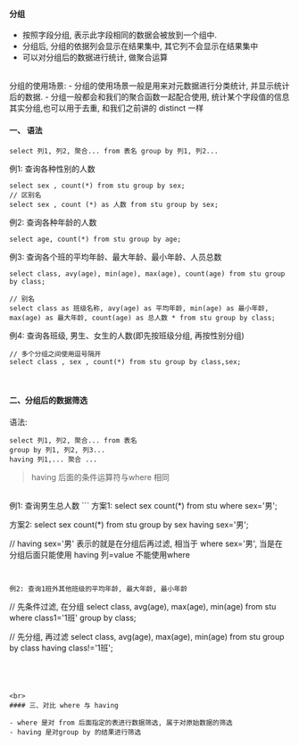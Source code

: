 #### 分组
- 按照字段分组, 表示此字段相同的数据会被放到一个组中.
- 分组后, 分组的依据列会显示在结果集中, 其它列不会显示在结果集中
- 可以对分组后的数据进行统计, 做聚合运算



<br>
分组的使用场景: 
- 分组的使用场景一般是用来对元数据进行分类统计, 并显示统计后的数据.
- 分组一般都会和我们的聚合函数一起配合使用, 统计某个字段值的信息

<br>
其实分组,也可以用于去重, 和我们之前讲的 distinct 一样

#### 一、 语法

```
select 列1, 列2, 聚合... from 表名 group by 列1, 列2...
```

例1: 查询各种性别的人数

```
select sex , count(*) from stu group by sex;
// 区别名
select sex , count (*) as 人数 from stu group by sex;
```


例2: 查询各种年龄的人数
```
select age, count(*) from stu group by age;
```

例3: 查询各个班的平均年龄、最大年龄、最小年龄、人员总数
```
select class, avy(age), min(age), max(age), count(age) from stu group by class;

// 别名
select class as 班级名称, avy(age) as 平均年龄, min(age) as 最小年龄, max(age) as 最大年龄, count(age) as 总人数 * from stu group by class;
``` 


例4: 查询各班级, 男生、女生的人数(即先按班级分组, 再按性别分组)
```
// 多个分组之间使用逗号隔开
select class , sex , count(*) from stu group by class,sex;

```







<br>

#### 二、分组后的数据筛选


语法:

```
select 列1, 列2, 聚合... from 表名
group by 列1, 列2, 列3...
having 列1,... 聚合 ...
```
> having 后面的条件运算符与where 相同


<br>
例1: 查询男生总人数
```
方案1:
select sex count(*) from stu where sex='男';

方案2: 
select sex count(*) from stu group by sex having sex='男';

// having sex='男' 表示的就是在分组后再过滤, 相当于 where sex='男', 当是在 分组后面只能使用 having 列=value 不能使用where 
```


例2: 查询1班外其他班级的平均年龄, 最大年龄, 最小年龄

```
// 先条件过滤, 在分组
select class, avg(age), max(age), min(age) from stu where class1='1班' group by class;

// 先分组, 再过滤
select class, avg(age), max(age), min(age) from stu group by class having class!='1班';
```




<br>
#### 三、对比 where 与 having

- where 是对 from 后面指定的表进行数据筛选, 属于对原始数据的筛选
- having 是对group by 的结果进行筛选
